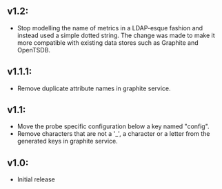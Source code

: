 ## v1.2:

* Stop modelling the name of metrics in a LDAP-esque fashion and instead used a simple dotted string. The change was
  made to make it more compatible with existing data stores such as Graphite and OpenTSDB.

## v1.1.1:

* Remove duplicate attribute names in graphite service.

## v1.1:

* Move the probe specific configuration below a key named "config".
* Remove characters that are not a '_', a character or a letter from the generated keys in graphite service.

## v1.0:

* Initial release